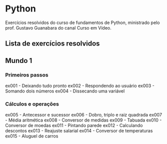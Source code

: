 # Python

Exercícios resolvidos do curso de fundamentos de Python, ministrado pelo prof. Gustavo Guanabara do canal Curso em Vídeo.

## Lista de exercícios resolvidos

## Mundo 1

### Primeiros passos
ex001 - Deixando tudo pronto
ex002 - Respondendo ao usuário
ex003 - Somando dois números
ex004 - Dissecando uma variável

### Cálculos e operações
ex005 - Antecessor e sucessor
ex006 - Dobro, triplo e raiz quadrada
ex007 - Média aritmética
ex008 - Conversor de medidas
ex009 - Tabuada
ex010 - Conversor de moedas
ex011 - Pintando parede
ex012 - Calculando descontos
ex013 - Reajuste salarial
ex014 - Conversor de temperaturas
ex015 - Aluguel de carros
